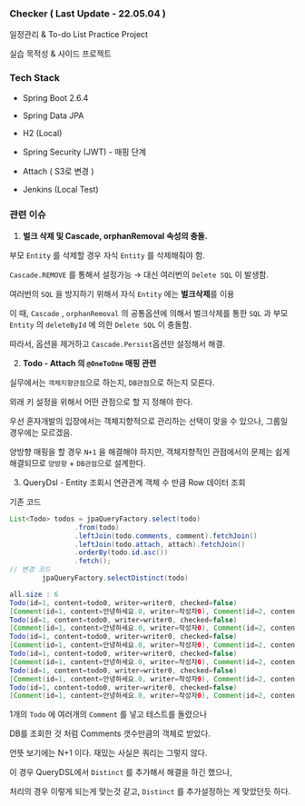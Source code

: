 
### Checker  ( Last Update - 22.05.04 )

일정관리 & To-do List Practice Project

실습 목적성 & 사이드 프로젝트 

### Tech Stack

- Spring Boot 2.6.4

- Spring Data JPA

- H2 (Local)

- Spring Security (JWT) - 매핑 단계

- Attach ( S3로 변경 )

- Jenkins (Local Test)

### 관련 이슈

1. **벌크 삭제 및 Cascade, orphanRemoval 속성의 충돌.**

부모 `Entity` 를 삭제할 경우 자식 `Entity` 를 삭제해줘야 함.

`Cascade.REMOVE` 를 통해서 설정가능 → 대신 여러번의 `Delete SQL` 이 발생함.

여러번의 `SQL` 을 방지하기 위해서 자식 `Entity` 에는 **벌크삭제**를 이용

이 때, `Cascade` , `orphanRemoval` 의 공통옵션에 의해서 벌크삭제를 통한 `SQL` 과 부모 `Entity` 의 `deleteById` 에 의한 `Delete SQL` 이 충돌함.

따라서, 옵션을 제거하고 `Cascade.Persist`옵션만 설정해서 해결.

2. **Todo - Attach 의 `@OneToOne` 매핑 관련** 

실무에서는 `객체지향관점`으로 하는지, `DB관점`으로 하는지 모른다.

외래 키 설정을 위해서 어떤 관점으로 할 지 정해야 한다.

우선 혼자개발의 입장에서는 객체지향적으로 관리하는 선택이 맞을 수 있으나, 그룹일 경우에는 모르겠음.

양방향 매핑을 할 경우 `N+1` 을 해결해야 하지만, 객체지향적인 관점에서의 문제는 쉽게 해결되므로 `양방향` + `DB관점`으로 설계한다.

3. QueryDsl - Entity 조회시 연관관계 객체 수 만큼 Row 데이터 조회

기존 코드

```java
List<Todo> todos = jpaQueryFactory.select(todo)
                .from(todo)
                .leftJoin(todo.comments, comment).fetchJoin()
                .leftJoin(todo.attach, attach).fetchJoin()
                .orderBy(todo.id.asc())
                .fetch();
// 변경 코드
        jpaQueryFactory.selectDistinct(todo)
```

```java
all.size : 6
Todo(id=1, content=todo0, writer=writer0, checked=false)
[Comment(id=1, content=안녕하세요.0, writer=작성자0), Comment(id=2, content=안녕하세요.1, writer=작성자1), Comment(id=3, content=안녕하세요.2, writer=작성자2), Comment(id=4, content=안녕하세요.3, writer=작성자3), Comment(id=5, content=안녕하세요.4, writer=작성자4), Comment(id=6, content=안녕하세요.5, writer=작성자5)]
Todo(id=1, content=todo0, writer=writer0, checked=false)
[Comment(id=1, content=안녕하세요.0, writer=작성자0), Comment(id=2, content=안녕하세요.1, writer=작성자1), Comment(id=3, content=안녕하세요.2, writer=작성자2), Comment(id=4, content=안녕하세요.3, writer=작성자3), Comment(id=5, content=안녕하세요.4, writer=작성자4), Comment(id=6, content=안녕하세요.5, writer=작성자5)]
Todo(id=1, content=todo0, writer=writer0, checked=false)
[Comment(id=1, content=안녕하세요.0, writer=작성자0), Comment(id=2, content=안녕하세요.1, writer=작성자1), Comment(id=3, content=안녕하세요.2, writer=작성자2), Comment(id=4, content=안녕하세요.3, writer=작성자3), Comment(id=5, content=안녕하세요.4, writer=작성자4), Comment(id=6, content=안녕하세요.5, writer=작성자5)]
Todo(id=1, content=todo0, writer=writer0, checked=false)
[Comment(id=1, content=안녕하세요.0, writer=작성자0), Comment(id=2, content=안녕하세요.1, writer=작성자1), Comment(id=3, content=안녕하세요.2, writer=작성자2), Comment(id=4, content=안녕하세요.3, writer=작성자3), Comment(id=5, content=안녕하세요.4, writer=작성자4), Comment(id=6, content=안녕하세요.5, writer=작성자5)]
Todo(id=1, content=todo0, writer=writer0, checked=false)
[Comment(id=1, content=안녕하세요.0, writer=작성자0), Comment(id=2, content=안녕하세요.1, writer=작성자1), Comment(id=3, content=안녕하세요.2, writer=작성자2), Comment(id=4, content=안녕하세요.3, writer=작성자3), Comment(id=5, content=안녕하세요.4, writer=작성자4), Comment(id=6, content=안녕하세요.5, writer=작성자5)]
Todo(id=1, content=todo0, writer=writer0, checked=false)
[Comment(id=1, content=안녕하세요.0, writer=작성자0), Comment(id=2, content=안녕하세요.1, writer=작성자1), Comment(id=3, content=안녕하세요.2, writer=작성자2), Comment(id=4, content=안녕하세요.3, writer=작성자3), Comment(id=5, content=안녕하세요.4, writer=작성자4), Comment(id=6, content=안녕하세요.5, writer=작성자5)]
```

1개의 `Todo` 에 여러개의 `Comment` 를 넣고 테스트를 돌렸으나

DB를 조회한 것 처럼 Comments 갯수만큼의 객체로 받았다.

언뜻 보기에는 N+1 이다.  재밌는 사실은 쿼리는 그렇지 않다.

이 경우 QueryDSL에서 `Distinct` 를 추가해서 해결을 하긴 했으나,

처리의 경우 이렇게 되는게 맞는것 같고, `Distinct` 를 추가설정하는 게 맞았던듯 하다.